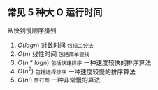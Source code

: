 ## 常见 5 种大 O 运行时间

从快到慢顺序排列

1. $O(logn)$ 对数时间 `包括二分法`
2. $O(n)$ 线性时间 `包括简单查找`
3. $O(n*logn)$ `包括快速排序` 一种速度较快的排序算法
4. $O(n^2)$ `包括选择排序` 一种速度较慢的排序算法
5. $O(n!)$ `旅行商` 一种非常慢的算法


